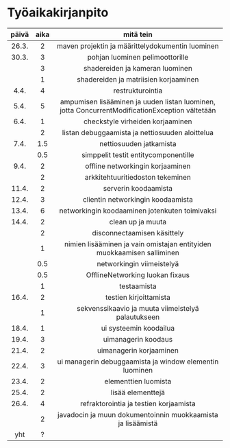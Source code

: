 # Työaikakirjanpito
| päivä | aika | mitä tein |
| :----: | :----: | :----: |
| 26.3. | 2 | maven projektin ja määrittelydokumentin luominen |
| 30.3. | 3 | pohjan luominen pelimoottorille |
|  | 3 | shadereiden ja kameran luominen |
| | 1 | shadereiden ja matriisien korjaaminen |
| 4.4. | 4 | restrukturointia |
| 5.4. | 5 | ampumisen lisääminen ja uuden listan luominen, jotta ConcurrentModificationException vältetään |
| 6.4. | 1 | checkstyle virheiden korjaaminen |
| | 2 | listan debuggaamista ja nettiosuuden aloittelua |
| 7.4. | 1.5 | nettiosuuden jatkamista |
| | 0.5 | simppelit testit entitycomponentille |
| 9.4. | 2 | offline networkingin korjaaminen |
| | 2 |	arkkitehtuuritiedoston tekeminen |
| 11.4. | 2 | serverin koodaamista |
| 12.4. | 3 | clientin networkingin koodaamista |
| 13.4. | 6 | networkingin koodaaminen jotenkuten toimivaksi |
| 14.4. | 2 | clean up ja muuta |
| | 2 | disconnectaamisen käsittely |
| | 1 | nimien lisääminen ja vain omistajan entityiden muokkaamisen salliminen |
| | 0.5 | networkingin viimeistelyä |
| | 0.5 | OfflineNetworking luokan fixaus |
| | 1 | testaamista |
| 16.4. | 2 | testien kirjoittamista |
| | 1 | sekvenssikaavio ja muuta viimeistelyä palautukseen |
| 18.4. | 1 | ui systeemin koodailua |
| 19.4. | 3 | uimanagerin koodaus |
| 21.4. | 2 | uimanagerin korjaaminen |
| 22.4. | 3 | ui managerin debuggaamista ja window elementin luominen |
| 23.4. | 2 | elementtien luomista |
| 25.4. | 2 | lisää elementtejä |
| 26.4. | 4 | refraktorointia ja testien korjaamista |
| | 2 | javadocin ja muun dokumentoinnin muokkaamista ja lisäämistä |
| yht | ? |